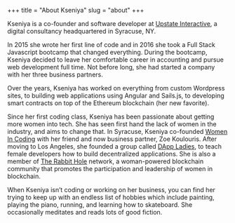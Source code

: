 +++
title = "About Kseniya"
slug = "about"
+++

Kseniya is a co-founder and software developer at [Upstate Interactive](https://upstateinteractive.io), a digital consultancy headquartered in Syracuse, NY. 

In 2015 she wrote her first line of code and in 2016 she took a Full Stack Javascript bootcamp that changed everything. During the bootcamp, Kseniya decided to leave her comfortable career in accounting and pursue web development full time. Not before long, she had started a company with her three business partners. 

Over the years, Kseniya has worked on everything from custom Wordpress sites, to building web applications using Angular and Sails.js, to developing smart contracts on top of the Ethereum blockchain (her new favorite). 

Since her first coding class, Kseniya has been passionate about getting more women into tech. She has seen first hand the lack of women in the industry, and aims to change that. In Syracuse, Kseniya co-founded <a href="http://womenincoding.com" target ="_blank">Women In Coding</a> with her friend and now business partner, Zoe Koulouris. After moving to Los Angeles, she founded a group called <a href="https://www.meetup.com/DApp-Ladies" target ="_blank">DApp Ladies</a>, to teach female developers how to build decentralized applications. She is also a member of <a href="https://www.rabbithole.network/" target ="_blank">The Rabbit Hole</a> network, a woman-powered blockchain community that promotes the participation and leadership of women in blockchain.

When Kseniya isn’t coding or working on her business, you can find her trying to keep up with an endless list of hobbies which include painting, playing the piano, running, and learning how to skateboard. She occasionally meditates and reads lots of good fiction. 
